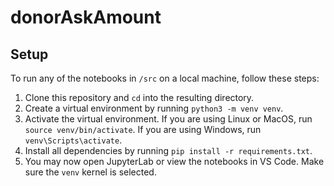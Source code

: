 # donorAskAmount

## Setup

To run any of the notebooks in `/src` on a local machine, follow these steps:
1. Clone this repository and `cd` into the resulting directory.
2. Create a virtual environment by running `python3 -m venv venv`.
3. Activate the virtual environment. If you are using Linux or MacOS, run `source venv/bin/activate`. If you are using Windows, run `venv\Scripts\activate`.
4. Install all dependencies by running `pip install -r requirements.txt`.
5. You may now open JupyterLab or view the notebooks in VS Code. Make sure the `venv` kernel is selected.
